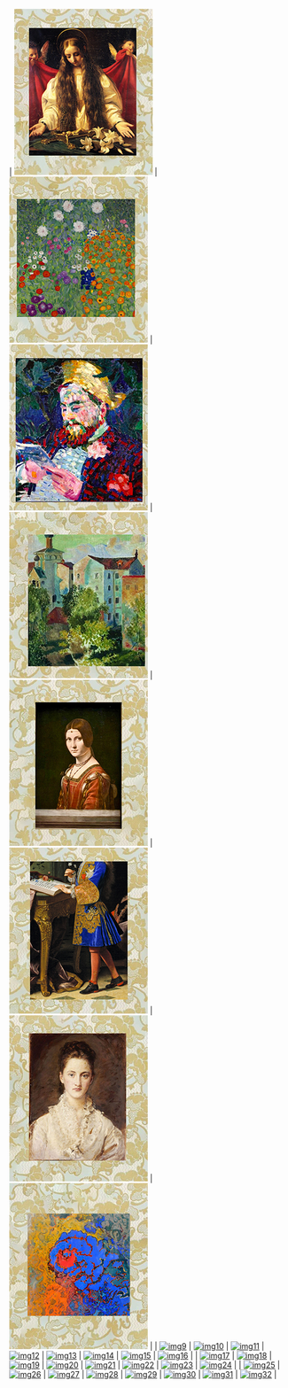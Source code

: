 
<!-- Image Map Generated by http://www.image-map.net/ -->

| [![img1](https://raw.githubusercontent.com/Ravaill-hack/Ravaill-hack/refs/heads/main/A1.jpg)](https://lien1.com) | [![img2](https://raw.githubusercontent.com/Ravaill-hack/Ravaill-hack/refs/heads/main/B1.jpg)](https://lien2.com) | [![img3](https://raw.githubusercontent.com/Ravaill-hack/Ravaill-hack/refs/heads/main/C1.jpg)](https://lien3.com) | [![img4](https://raw.githubusercontent.com/Ravaill-hack/Ravaill-hack/refs/heads/main/D1.jpg)](https://lien4.com) | [![img5](https://raw.githubusercontent.com/Ravaill-hack/Ravaill-hack/refs/heads/main/E1.jpg)](https://lien5.com) | [![img6](https://raw.githubusercontent.com/Ravaill-hack/Ravaill-hack/refs/heads/main/F1.jpg)](https://lien6.com) | [![img7](https://raw.githubusercontent.com/Ravaill-hack/Ravaill-hack/refs/heads/main/G1.jpg)](https://lien7.com) | [![img8](https://raw.githubusercontent.com/Ravaill-hack/Ravaill-hack/refs/heads/main/H1.jpg)](https://lien8.com) |
| [![img9](https://via.placeholder.com/50)](https://lien9.com) | [![img10](https://via.placeholder.com/50)](https://lien10.com) | [![img11](https://via.placeholder.com/50)](https://lien11.com) | [![img12](https://via.placeholder.com/50)](https://lien12.com) | [![img13](https://via.placeholder.com/50)](https://lien13.com) | [![img14](https://via.placeholder.com/50)](https://lien14.com) | [![img15](https://via.placeholder.com/50)](https://lien15.com) | [![img16](https://via.placeholder.com/50)](https://lien16.com) |
| [![img17](https://via.placeholder.com/50)](https://lien17.com) | [![img18](https://via.placeholder.com/50)](https://lien18.com) | [![img19](https://via.placeholder.com/50)](https://lien19.com) | [![img20](https://via.placeholder.com/50)](https://lien20.com) | [![img21](https://via.placeholder.com/50)](https://lien21.com) | [![img22](https://via.placeholder.com/50)](https://lien22.com) | [![img23](https://via.placeholder.com/50)](https://lien23.com) | [![img24](https://via.placeholder.com/50)](https://lien24.com) |
| [![img25](https://via.placeholder.com/50)](https://lien25.com) | [![img26](https://via.placeholder.com/50)](https://lien26.com) | [![img27](https://via.placeholder.com/50)](https://lien27.com) | [![img28](https://via.placeholder.com/50)](https://lien28.com) | [![img29](https://via.placeholder.com/50)](https://lien29.com) | [![img30](https://via.placeholder.com/50)](https://lien30.com) | [![img31](https://via.placeholder.com/50)](https://lien31.com) | [![img32](https://via.placeholder.com/50)](https://lien32.com) |


<!--
[![Anurag's GitHub stats](https://github-readme-stats.vercel.app/api?username=Ravaill-hack&show_icons=true&theme=radical)](https://github.com/anuraghazra/github-readme-stats)

<h1 align="center">Salut, moi c'est Ton Prénom 👋</h1>
<p align="center">Bienvenue sur mon GitHub ! Voici un aperçu interactif de mes projets 👇</p>

<p align="center">
  <img src="portfolio-map.png" usemap="#projects" alt="Mes projets" width="800">
</p>

<map name="projects">
  <area shape="rect" coords="50,50,150,150" href="https://github.com/tonpseudo/projet1" alt="Projet 1" />
  <area shape="rect" coords="200,50,300,150" href="https://github.com/tonpseudo/projet2" alt="Projet 2" />
  <area shape="rect" coords="350,50,450,150" href="https://github.com/tonpseudo/projet3" alt="Projet 3" />
  Ajoute autant de zones que nécessaire
</map>

---

🎨 **Chaque icône est cliquable !**
N'hésite pas à explorer mes projets en cliquant sur l'image ci-dessus.



**Ravaill-hack/Ravaill-hack** is a ✨ _special_ ✨ repository because its `README.md` (this file) appears on your GitHub profile.

Here are some ideas to get you started:

- 🔭 I’m currently working on ...
- 🌱 I’m currently learning ...
- 👯 I’m looking to collaborate on ...
- 🤔 I’m looking for help with how to make seitan
- 💬 Ask me about 19th century architecture
- 📫 How to reach me: ...
- ⚡ Fun fact: ...
-->
